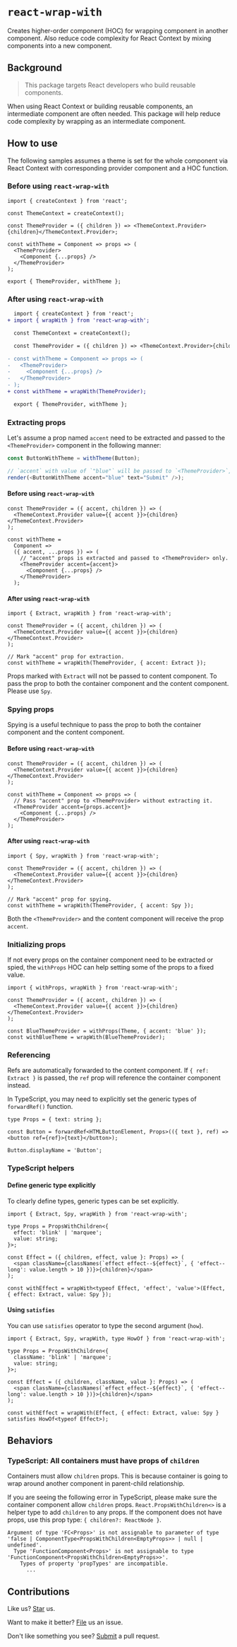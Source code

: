 # `react-wrap-with`

Creates higher-order component (HOC) for wrapping component in another component. Also reduce code complexity for React Context by mixing components into a new component.

## Background

> This package targets React developers who build reusable components.

When using React Context or building reusable components, an intermediate component are often needed. This package will help reduce code complexity by wrapping as an intermediate component.

## How to use

The following samples assumes a theme is set for the whole component via React Context with corresponding provider component and a HOC function.

### Before using `react-wrap-with`

```tsx
import { createContext } from 'react';

const ThemeContext = createContext();

const ThemeProvider = ({ children }) => <ThemeContext.Provider>{children}</ThemeContext.Provider>;

const withTheme = Component => props => (
  <ThemeProvider>
    <Component {...props} />
  </ThemeProvider>
);

export { ThemeProvider, withTheme };
```

### After using `react-wrap-with`

```diff
  import { createContext } from 'react';
+ import { wrapWith } from 'react-wrap-with';

  const ThemeContext = createContext();

  const ThemeProvider = ({ children }) => <ThemeContext.Provider>{children}</ThemeContext.Provider>;

- const withTheme = Component => props => (
-   <ThemeProvider>
-     <Component {...props} />
-   </ThemeProvider>
- );
+ const withTheme = wrapWith(ThemeProvider);

  export { ThemeProvider, withTheme };
```

### Extracting props

Let's assume a prop named `accent` need to be extracted and passed to the `<ThemeProvider>` component in the following manner:

```ts
const ButtonWithTheme = withTheme(Button);

// `accent` with value of `"blue"` will be passed to `<ThemeProvider>`, while `text` will be passed to `<Button>`.
render(<ButtonWithTheme accent="blue" text="Submit" />);
```

#### Before using `react-wrap-with`

```tsx
const ThemeProvider = ({ accent, children }) => (
  <ThemeContext.Provider value={{ accent }}>{children}</ThemeContext.Provider>
);

const withTheme =
  Component =>
  ({ accent, ...props }) => (
    // "accent" props is extracted and passed to <ThemeProvider> only.
    <ThemeProvider accent={accent}>
      <Component {...props} />
    </ThemeProvider>
  );
```

#### After using `react-wrap-with`

```tsx
import { Extract, wrapWith } from 'react-wrap-with';

const ThemeProvider = ({ accent, children }) => (
  <ThemeContext.Provider value={{ accent }}>{children}</ThemeContext.Provider>
);

// Mark "accent" prop for extraction.
const withTheme = wrapWith(ThemeProvider, { accent: Extract });
```

Props marked with `Extract` will not be passed to content component. To pass the prop to both the container component and the content component. Please use `Spy`.

### Spying props

Spying is a useful technique to pass the prop to both the container component and the content component.

#### Before using `react-wrap-with`

```tsx
const ThemeProvider = ({ accent, children }) => (
  <ThemeContext.Provider value={{ accent }}>{children}</ThemeContext.Provider>
);

const withTheme = Component => props => (
  // Pass "accent" prop to <ThemeProvider> without extracting it.
  <ThemeProvider accent={props.accent}>
    <Component {...props} />
  </ThemeProvider>
);
```

#### After using `react-wrap-with`

```tsx
import { Spy, wrapWith } from 'react-wrap-with';

const ThemeProvider = ({ accent, children }) => (
  <ThemeContext.Provider value={{ accent }}>{children}</ThemeContext.Provider>
);

// Mark "accent" prop for spying.
const withTheme = wrapWith(ThemeProvider, { accent: Spy });
```

Both the `<ThemeProvider>` and the content component will receive the prop `accent`.

### Initializing props

If not every props on the container component need to be extracted or spied, the `withProps` HOC can help setting some of the props to a fixed value.

```tsx
import { withProps, wrapWith } from 'react-wrap-with';

const ThemeProvider = ({ accent, children }) => (
  <ThemeContext.Provider value={{ accent }}>{children}</ThemeContext.Provider>
);

const BlueThemeProvider = withProps(Theme, { accent: 'blue' });
const withBlueTheme = wrapWith(BlueThemeProvider);
```

### Referencing

Refs are automatically forwarded to the content component. If `{ ref: Extract }` is passed, the `ref` prop will reference the container component instead.

In TypeScript, you may need to explicitly set the generic types of `forwardRef()` function.

```tsx
type Props = { text: string };

const Button = forwardRef<HTMLButtonElement, Props>(({ text }, ref) => <button ref={ref}>{text}</button>);

Button.displayName = 'Button';
```

### TypeScript helpers

#### Define generic type explicitly

To clearly define types, generic types can be set explicitly.

```tsx
import { Extract, Spy, wrapWith } from 'react-wrap-with';

type Props = PropsWithChildren<{
  effect: 'blink' | 'marquee';
  value: string;
}>;

const Effect = ({ children, effect, value }: Props) => (
  <span className={classNames(`effect effect--${effect}`, { 'effect--long': value.length > 10 })}>{children}</span>
);

const withEffect = wrapWith<typeof Effect, 'effect', 'value'>(Effect, { effect: Extract, value: Spy });
```

#### Using `satisfies`

You can use `satisfies` operator to type the second argument (`how`).

```tsx
import { Extract, Spy, wrapWith, type HowOf } from 'react-wrap-with';

type Props = PropsWithChildren<{
  className: 'blink' | 'marquee';
  value: string;
}>;

const Effect = ({ children, className, value }: Props) => (
  <span className={classNames(`effect effect--${effect}`, { 'effect--long': value.length > 10 })}>{children}</span>
);

const withEffect = wrapWith(Effect, { effect: Extract, value: Spy } satisfies HowOf<typeof Effect>);
```

## Behaviors

### TypeScript: All containers must have props of `children`

Containers must allow `children` props. This is because container is going to wrap around another component in parent-child relationship.

If you are seeing the following error in TypeScript, please make sure the container component allow `children` props. `React.PropsWithChildren<>` is a helper type to add `children` to any props. If the component does not have props, use this prop type: `{ children?: ReactNode }`.

```
Argument of type 'FC<Props>' is not assignable to parameter of type 'false | ComponentType<PropsWithChildren<EmptyProps>> | null | undefined'.
  Type 'FunctionComponent<Props>' is not assignable to type 'FunctionComponent<PropsWithChildren<EmptyProps>>'.
    Types of property 'propTypes' are incompatible.
      ...
```

## Contributions

Like us? [Star](https://github.com/compulim/react-wrap-with/stargazers) us.

Want to make it better? [File](https://github.com/compulim/react-wrap-with/issues) us an issue.

Don't like something you see? [Submit](https://github.com/compulim/react-wrap-with/pulls) a pull request.
